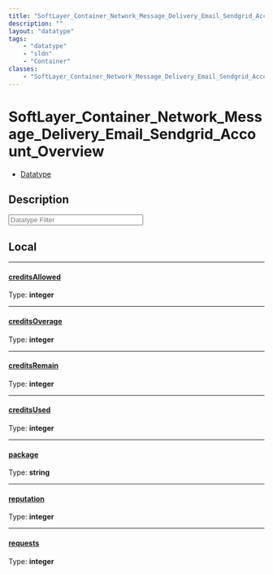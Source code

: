 ```yaml
---
title: "SoftLayer_Container_Network_Message_Delivery_Email_Sendgrid_Account_Overview"
description: ""
layout: "datatype"
tags:
    - "datatype"
    - "sldn"
    - "Container"
classes:
    - "SoftLayer_Container_Network_Message_Delivery_Email_Sendgrid_Account_Overview"
---
```


# SoftLayer_Container_Network_Message_Delivery_Email_Sendgrid_Account_Overview
<div id='service-datatype'>
    <ul id='sldn-reference-tabs'>
        <li id='datatype'> <a href='/reference/datatypes/SoftLayer_Container_Network_Message_Delivery_Email_Sendgrid_Account_Overview' >Datatype</a></li>
    </ul>
</div>

## Description 






<!-- Filer BEGIN -->
<div class="view-filters">
        <div class="clearfix">
            <div class="search-input-box">
                <input placeholder="Datatype Filter" onkeyup="titleSearch(inputId='prop-input', divId='properties', elementClass='prop-row')" 
                    type="text" id="prop-input" value="" size="30" maxlength="128" class="form-text">
            </div>
        </div>
</div>
<!-- Filer END -->

<div id="properties" class="content">
<div id="localProperties" class="prop-content" >

## Local
<div class="prop-row">

-----
[creditsAllowed]: #creditsallowed
#### [creditsAllowed]
  
<span class="type-label">Type: </span>**integer**


</div>
<div class="prop-row">

-----
[creditsOverage]: #creditsoverage
#### [creditsOverage]
  
<span class="type-label">Type: </span>**integer**


</div>
<div class="prop-row">

-----
[creditsRemain]: #creditsremain
#### [creditsRemain]
  
<span class="type-label">Type: </span>**integer**


</div>
<div class="prop-row">

-----
[creditsUsed]: #creditsused
#### [creditsUsed]
  
<span class="type-label">Type: </span>**integer**


</div>
<div class="prop-row">

-----
[package]: #package
#### [package]
  
<span class="type-label">Type: </span>**string**


</div>
<div class="prop-row">

-----
[reputation]: #reputation
#### [reputation]
  
<span class="type-label">Type: </span>**integer**


</div>
<div class="prop-row">

-----
[requests]: #requests
#### [requests]
  
<span class="type-label">Type: </span>**integer**


</div>
</div>
<!-- LOCAL PROPERTY END -->

</div>


